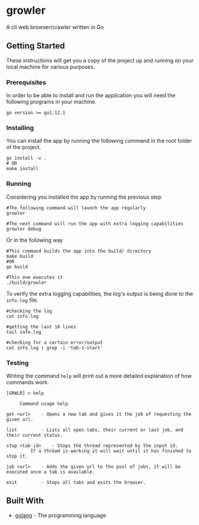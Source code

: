 
# growler

A cli web browser/crawler written in Go
## Getting Started

These instructions will get you a copy of the project up and running on your local machine for various purposes.

### Prerequisites

In order to be able to install and run the application you will need the following programs in your machine.

```
go version >= go1.12.1

```

### Installing

You can install the app by running the following command in the root folder of the project.

```
go install -v .
# OR
make install
```

### Running

Considering you installed the app by running the previous step

```
#The following command will launch the app regularly
growler

#The next command will run the app with extra logging capabilities
growler debug
```

Or in the following way
```
#This command builds the app into the build/ directory
make build
#OR
go build

#This one executes it
./build/growler
```

To verify the extra logging capabilities, the log's output is being done to the `info.log` file.
```
#checking the log
cat info.log

#getting the last 10 lines
tail info.log

#checking for a certain error/output
cat info.log | grep -i 'tab-1-start'
```

### Testing

Writing the command `help` will print out a more detailed explanation of how commands work.
```
[GRWLR] > help

 	 Command usage help

get <url> 	 - Opens a new tab and gives it the job of requesting the given url.

list 		 - Lists all open tabs, their current or last job, and their current status.

stop <tab id> 	 - Stops the thread represented by the input id.
		 If a thread is working it will wait until it has finished to stop it.

job <url> 	 - Adds the given url to the pool of jobs, it will be executed once a tab is available.

exit 		 - Stops all tabs and exits the browser.

```

## Built With

* [golang](https://golang.org) - The programming language



